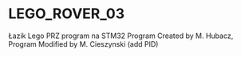 # LEGO_ROVER_03
Łazik Lego PRZ program na STM32
Program Created by M. Hubacz, 
Program Modified by M. Cieszynski (add PID)
